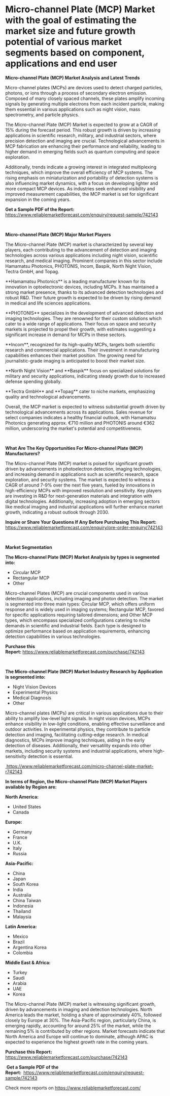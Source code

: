 <p><h1>Micro-channel Plate (MCP) Market with the goal of estimating the market size and future growth potential of various market segments based on component, applications and end user</h1></p><p><strong>Micro-channel Plate (MCP) Market Analysis and Latest Trends</strong></p>
<p><p>Micro-channel plates (MCPs) are devices used to detect charged particles, photons, or ions through a process of secondary electron emission. Composed of many closely spaced channels, these plates amplify incoming signals by generating multiple electrons from each incident particle, making them essential in various applications such as night vision, mass spectrometry, and particle physics.</p><p>The Micro-channel Plate (MCP) Market is expected to grow at a CAGR of 15% during the forecast period. This robust growth is driven by increasing applications in scientific research, military, and industrial sectors, where precision detection and imaging are crucial. Technological advancements in MCP fabrication are enhancing their performance and reliability, leading to higher demand in emerging fields such as quantum computing and space exploration. </p><p>Additionally, trends indicate a growing interest in integrated multiplexing techniques, which improve the overall efficiency of MCP systems. The rising emphasis on miniaturization and portability of detection systems is also influencing market dynamics, with a focus on developing lighter and more compact MCP devices. As industries seek enhanced visibility and improved measurement capabilities, the MCP market is set for significant expansion in the coming years.</p></p>
<p><strong>Get a Sample PDF of the Report:&nbsp;</strong> <a href="https://www.reliablemarketforecast.com/enquiry/request-sample/742143?utm_campaign=1885&utm_medium=2&utm_source=Github&utm_content=ia&utm_term=12022025&utm_id=micro-channel-plate-mcp">https://www.reliablemarketforecast.com/enquiry/request-sample/742143</a></p>
<p>&nbsp;</p>
<p><strong>Micro-channel Plate (MCP) Major Market Players</strong></p>
<p><p>The Micro-channel Plate (MCP) market is characterized by several key players, each contributing to the advancement of detection and imaging technologies across various applications including night vision, scientific research, and medical imaging. Prominent companies in this sector include Hamamatsu Photonics, PHOTONIS, Incom, Baspik, North Night Vision, Tectra GmbH, and Topag.</p><p>**Hamamatsu Photonics** is a leading manufacturer known for its innovation in optoelectronic devices, including MCPs. It has maintained a strong market presence, thanks to its advanced detection technologies and robust R&D. Their future growth is expected to be driven by rising demand in medical and life sciences applications.</p><p>**PHOTONIS** specializes in the development of advanced detection and imaging technologies. They are renowned for their custom solutions which cater to a wide range of applications. Their focus on space and security markets is projected to propel their growth, with estimates suggesting a significant increase in demand for MCPs in these sectors.</p><p>**Incom**, recognized for its high-quality MCPs, targets both scientific research and commercial applications. Their investment in manufacturing capabilities enhances their market position. The growing need for journalistic-grade imaging is anticipated to boost their market size.</p><p>**North Night Vision** and **Baspik** focus on specialized solutions for military and security applications, indicating steady growth due to increased defense spending globally.</p><p>**Tectra GmbH** and **Topag** cater to niche markets, emphasizing quality and technological advancements.</p><p>Overall, the MCP market is expected to witness substantial growth driven by technological advancements across its applications. Sales revenue for select companies indicates a healthy financial outlook, with Hamamatsu Photonics generating approx. €710 million and PHOTONIS around €362 million, underscoring the market's potential and competitiveness.</p></p>
<p>&nbsp;</p>
<p><strong>What Are The Key Opportunities For Micro-channel Plate (MCP) Manufacturers?</strong></p>
<p><p>The Micro-channel Plate (MCP) market is poised for significant growth driven by advancements in photoelectron detection, imaging technologies, and increasing demand in applications such as scientific research, space exploration, and security systems. The market is expected to witness a CAGR of around 7-9% over the next five years, fueled by innovations in high-efficiency MCPs with improved resolution and sensitivity. Key players are investing in R&D for next-generation materials and integration with digital technologies. Additionally, increasing adoption in emerging sectors like medical imaging and industrial applications will further enhance market growth, indicating a robust outlook through 2030.</p></p>
<p><strong>Inquire or Share Your Questions If Any Before Purchasing This Report:</strong> <a href="https://www.reliablemarketforecast.com/enquiry/pre-order-enquiry/742143?utm_campaign=1885&utm_medium=2&utm_source=Github&utm_content=ia&utm_term=12022025&utm_id=micro-channel-plate-mcp">https://www.reliablemarketforecast.com/enquiry/pre-order-enquiry/742143</a></p>
<p>&nbsp;</p>
<p><strong>Market Segmentation</strong></p>
<p><strong>The Micro-channel Plate (MCP) Market Analysis by types is segmented into:</strong></p>
<p><ul><li>Circular MCP</li><li>Rectangular MCP</li><li>Other</li></ul></p>
<p><p>Micro-channel Plates (MCP) are crucial components used in various detection applications, including imaging and photon detection. The market is segmented into three main types: Circular MCP, which offers uniform response and is widely used in imaging systems; Rectangular MCP, favored for specific applications requiring tailored dimensions; and Other MCP types, which encompass specialized configurations catering to niche demands in scientific and industrial fields. Each type is designed to optimize performance based on application requirements, enhancing detection capabilities in various technologies.</p></p>
<p><strong>Purchase this Report:&nbsp;</strong><a href="https://www.reliablemarketforecast.com/purchase/742143?utm_campaign=1885&utm_medium=2&utm_source=Github&utm_content=ia&utm_term=12022025&utm_id=micro-channel-plate-mcp">https://www.reliablemarketforecast.com/purchase/742143</a></p>
<p>&nbsp;</p>
<p><strong>The Micro-channel Plate (MCP) Market Industry Research by Application is segmented into:</strong></p>
<p><ul><li>Night Vision Devices</li><li>Experimental Physics</li><li>Medical Diagnosis</li><li>Other</li></ul></p>
<p><p>Micro-channel plates (MCPs) are critical in various applications due to their ability to amplify low-level light signals. In night vision devices, MCPs enhance visibility in low-light conditions, enabling effective surveillance and outdoor activities. In experimental physics, they contribute to particle detection and imaging, facilitating cutting-edge research. In medical diagnostics, MCPs improve imaging techniques, aiding in the early detection of diseases. Additionally, their versatility expands into other markets, including security systems and industrial applications, where high-sensitivity detection is essential.</p></p>
<p><a href="https://www.reliablemarketforecast.com/micro-channel-plate-market-r742143?utm_campaign=1885&utm_medium=2&utm_source=Github&utm_content=ia&utm_term=12022025&utm_id=micro-channel-plate-mcp">&nbsp;https://www.reliablemarketforecast.com/micro-channel-plate-market-r742143</a></p>
<p><strong>In terms of Region, the Micro-channel Plate (MCP) Market Players available by Region are:</strong></p>
<p>
    <p> <strong> North America: </strong>
        <ul>
            <li>United States</li>
            <li>Canada</li>
        </ul>
        </p> 
    <p> <strong> Europe: </strong>
        <ul>
            <li>Germany</li>
            <li>France</li>
            <li>U.K.</li>
            <li>Italy</li>
            <li>Russia</li>
        </ul>
        </p> 
    <p> <strong> Asia-Pacific: </strong>
        <ul>
            <li>China</li>
            <li>Japan</li>
            <li>South Korea</li>
            <li>India</li>
            <li>Australia</li>
            <li>China Taiwan</li>
            <li>Indonesia</li>
            <li>Thailand</li>
            <li>Malaysia</li>
        </ul>
        </p> 
    <p> <strong> Latin America: </strong>
        <ul>
            <li>Mexico</li>
            <li>Brazil</li>
            <li>Argentina Korea</li>
            <li>Colombia</li>
        </ul>
        </p> 
    <p> <strong> Middle East & Africa: </strong>
        <ul>
            <li>Turkey</li>
            <li>Saudi</li>
            <li>Arabia</li>
            <li>UAE</li>
            <li>Korea</li>
        </ul>
    </p>
    </p>
<p><p>The Micro-channel Plate (MCP) market is witnessing significant growth, driven by advancements in imaging and detection technologies. North America leads the market, holding a share of approximately 40%, followed closely by Europe at 30%. The Asia-Pacific region, particularly China, is emerging rapidly, accounting for around 25% of the market, while the remaining 5% is contributed by other regions. Market forecasts indicate that North America and Europe will continue to dominate, although APAC is expected to experience the highest growth rate in the coming years.</p></p>
<p><strong>Purchase this Report: </strong><a href="https://www.reliablemarketforecast.com/purchase/742143?utm_campaign=1885&utm_medium=2&utm_source=Github&utm_content=ia&utm_term=12022025&utm_id=micro-channel-plate-mcp">https://www.reliablemarketforecast.com/purchase/742143</a></p>
<p>&nbsp;<strong>Get a Sample PDF of the Report:&nbsp;&nbsp;</strong><a href="https://www.reliablemarketforecast.com/enquiry/request-sample/742143?utm_campaign=1885&utm_medium=2&utm_source=Github&utm_content=ia&utm_term=12022025&utm_id=micro-channel-plate-mcp">https://www.reliablemarketforecast.com/enquiry/request-sample/742143</a></p>
<p><strong></strong></p>
<p>Check more reports on <a href="https://www.reliablemarketforecast.com/?utm_campaign=1885&utm_medium=2&utm_source=Github&utm_content=ia&utm_term=12022025&utm_id=micro-channel-plate-mcp">https://www.reliablemarketforecast.com/</a></p>